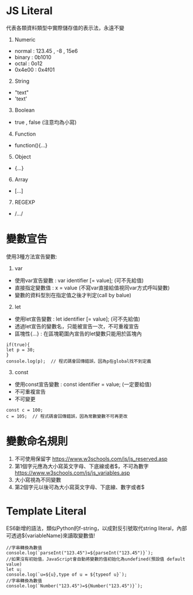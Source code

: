 # JS Literal
代表各類資料類型中實際儲存值的表示法，永遠不變
1. Numeric
  - normal : 123.45 , -8 , 15e6
  - binary : 0b1010
  - octal : 0o12
  - 0x4e00 : 0x4f01
2. String
  - "text"
  - 'text'
3. Boolean
  - true , false (注意均為小寫)
4. Function
  - function(){...}
5. Object
  - {...}
6. Array
  - [...]
7. REGEXP
  - /.../

# 變數宣告
使用3種方法宣告變數:
1. var
  - 使用var宣告變數 : var identifier [= value];  (可不先給值)
  - 直接指定變數值 : x = value (不寫var直接給值視同var方式呼叫變數)
  - 變數的資料型別在指定值之後才判定(call by balue)
2. let
  - 使用let宣告變數 : let identifier [= value]; (可不先給值)
  - 透過let宣告的變數名，只能被宣告一次，不可重複宣告
  - 區塊性{...} : 在區塊範圍內宣告的let變數只能用於區塊內
```
if(true){
let p = 30;
}
console.log(p);  // 程式碼會回傳錯誤，因為p在global找不到定義 
```
3. const 
  - 使用const宣告變數 : const identifier = value; (一定要給值)
  - 不可重複宣告
  - 不可變更
```
const c = 100;
c = 105;  // 程式碼會回傳錯誤，因為常數變數不可再更改 
```

# 變數命名規則
1. 不可使用保留字 https://www.w3schools.com/js/js_reserved.asp
2. 第1個字元應為大小寫英文字母、下底線或者$，不可為數字 https://www.w3schools.com/js/js_variables.asp
3. 大小寫視為不同變數
4. 第2個字元以後可為大小寫英文字母、下底線、數字或者$

# Template Literal
ES6新增的語法，類似Python的f-string，以成對反引號取代string literal，內部可透過${variableName}來讀取變數值!  
```
//字串轉換為數值
console.log(`parseInt("123.45")=${parseInt("123.45")}`);
//如果沒有初始值，JavaScript會自動將變數的值初始化為undefined(預設值 default value)        
let u;
console.log(`u=${u},type of u = ${typeof u}`);
//字串轉換為數值
console.log(`Number("123.45")=${Number("123.45")}`);
```
